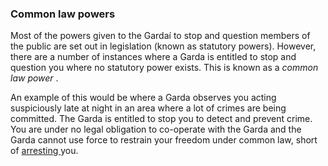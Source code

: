 ###  Common law powers

Most of the powers given to the Gardaí to stop and question members of the
public are set out in legislation (known as statutory powers). However, there
are a number of instances where a Garda is entitled to stop and question you
where no statutory power exists. This is known as a _common law power_ .

An example of this would be where a Garda observes you acting suspiciously
late at night in an area where a lot of crimes are being committed. The Garda
is entitled to stop you to detect and prevent crime. You are under no legal
obligation to co-operate with the Garda and the Garda cannot use force to
restrain your freedom under common law, short of [ arresting
](/en/justice/arrests/arrests/) you.
